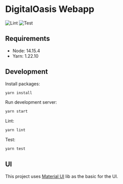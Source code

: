 # DigitalOasis Webapp

![Lint](https://github.com/DigitalOasisv2/do-webapp/workflows/Lint/badge.svg)
![Test](https://github.com/DigitalOasisv2/do-webapp/workflows/Test/badge.svg)

## Requirements

- Node: 14.15.4
- Yarn: 1.22.10

## Development

Install packages:

```bash
yarn install
```

Run development server:

```bash
yarn start
```

Lint:

```bash
yarn lint
```

Test:

```bash
yarn test
```

## UI

This project uses [Material UI](https://material-ui.com/) lib as the basic for the UI.

